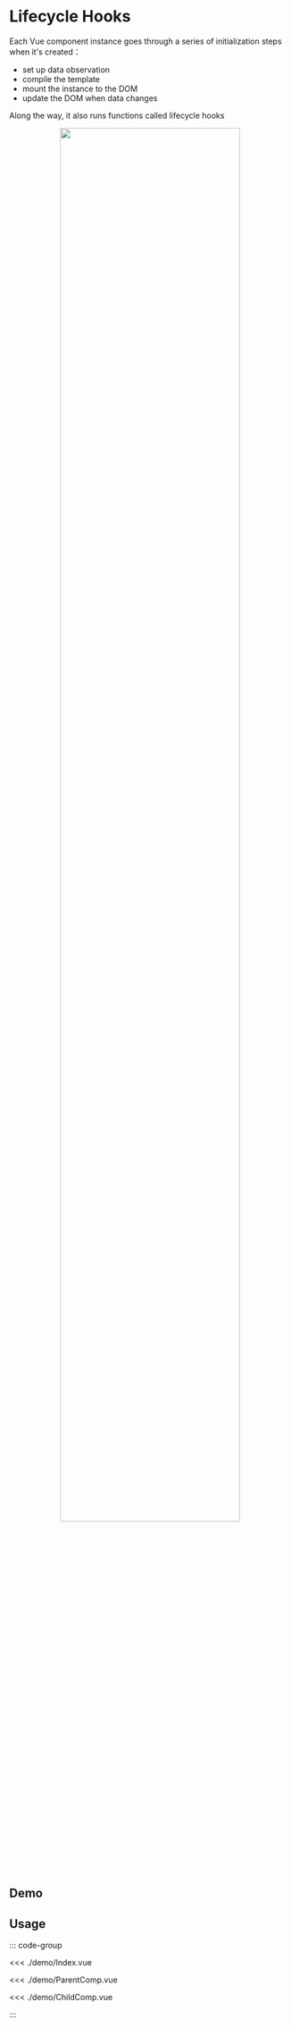 # Lifecycle Hooks

Each Vue component instance goes through a series of initialization steps when it's created：

* set up data observation
* compile the template
* mount the instance to the DOM
* update the DOM when data changes

Along the way, it also runs functions called lifecycle hooks


<div align=center>
    <img src="https://cn.vuejs.org/assets/lifecycle.16e4c08e.png" style="width: 80%; height: 80%;">
</div>


## Demo

<script setup>
  import Demo from './demo/Index.vue'
</script>
<DemoContainer>
  <Demo/>
</DemoContainer>


## Usage
::: code-group

<<< ./demo/Index.vue

<<< ./demo/ParentComp.vue

<<< ./demo/ChildComp.vue

:::

